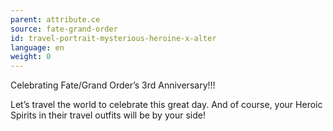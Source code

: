 ```yaml
---
parent: attribute.ce
source: fate-grand-order
id: travel-portrait-mysterious-heroine-x-alter
language: en
weight: 0
---
```


Celebrating Fate/Grand Order’s 3rd Anniversary!!!

Let’s travel the world to celebrate this great day.
And of course, your Heroic Spirits in their travel outfits will be by your side!
